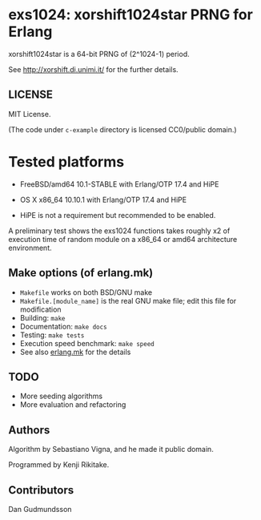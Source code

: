 # exs1024: xorshift1024star PRNG for Erlang

xorshift1024star is a 64-bit PRNG of (2^1024-1) period.

See <http://xorshift.di.unimi.it/> for the further details.

## LICENSE

MIT License.

(The code under `c-example` directory is licensed CC0/public domain.)

# Tested platforms

* FreeBSD/amd64 10.1-STABLE with Erlang/OTP 17.4 and HiPE
* OS X x86\_64 10.10.1 with Erlang/OTP 17.4 and HiPE

* HiPE is not a requirement but recommended to be enabled.

A preliminary test shows the exs1024 functions takes roughly x2 of execution
time of random module on a x86_64 or amd64 architecture environment.

## Make options (of erlang.mk)

* `Makefile` works on both BSD/GNU make
* `Makefile.[module_name]` is the real GNU make file; edit this file for modification
* Building: `make`
* Documentation: `make docs`
* Testing: `make tests`
* Execution speed benchmark: `make speed`
* See also [erlang.mk](https://github.com/extend/erlang.mk) for the details

## TODO

* More seeding algorithms
* More evaluation and refactoring

## Authors

Algorithm by Sebastiano Vigna, and he made it public domain.

Programmed by Kenji Rikitake.

## Contributors

Dan Gudmundsson
